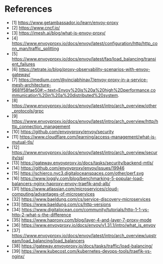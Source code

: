 # References

- [1] https://www.getambassador.io/learn/envoy-proxy
- [2] https://www.cncf.io/
- [3] https://imesh.ai/blog/what-is-envoy-proxy/
- [4] https://www.envoyproxy.io/docs/envoy/latest/configuration/http/http_conn_man/traffic_splitting
- [5] https://www.envoyproxy.io/docs/envoy/latest/faq/load_balancing/transient_failures
- [6] https://tetrate.io/blog/proxy-observability-scenarios-with-envoy-gateway/
- [7] https://medium.com/@vinciabhinav7/envoy-proxy-in-a-service-mesh-architecture-9681f58fae50#:~:text=Envoy%20is%20a%20high%2Dperformance,communication%20in%20a%20distributed%20system.
- [8] https://www.envoyproxy.io/docs/envoy/latest/intro/arch_overview/other_protocols/grpc
- [9] https://www.envoyproxy.io/docs/envoy/latest/intro/arch_overview/http/http_connection_management
- [10] https://github.com/envoyproxy/envoy/security
- [11] https://www.cloudflare.com/learning/access-management/what-is-mutual-tls/
- [12] https://www.envoyproxy.io/docs/envoy/latest/intro/arch_overview/security/ssl
- [13] https://gateway.envoyproxy.io/docs/tasks/security/backend-mtls/
- [14] https://github.com/envoyproxy/envoy/issues/19946
- [15] https://schierco.nyc3.digitaloceanspaces.com/other/perf.svg
- [16] https://www.loggly.com/blog/benchmarking-5-popular-load-balancers-nginx-haproxy-envoy-traefik-and-alb/
- [31] https://www.atlassian.com/microservices/cloud-computing/advantages-of-microservices
- [32] https://www.baeldung.com/cs/service-discovery-microservices
- [33] https://www.baeldung.com/cs/http-versions
- [34] https://www.digitalocean.com/community/tutorials/http-1-1-vs-http-2-what-s-the-difference
- [35] https://www.haproxy.com/blog/layer-4-and-layer-7-proxy-mode
- [36] https://www.envoyproxy.io/docs/envoy/v1.31.1/intro/what_is_envoy
- [37] https://www.envoyproxy.io/docs/envoy/latest/intro/arch_overview/upstream/load_balancing/load_balancers
- [38] https://gateway.envoyproxy.io/docs/tasks/traffic/load-balancing/
- [39] https://www.kubecost.com/kubernetes-devops-tools/traefik-vs-nginx/